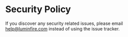 # Security Policy

If you discover any security related issues, please email help@luminfire.com instead of using the issue tracker.
